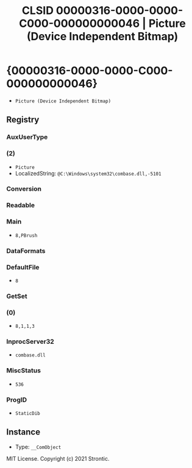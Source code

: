 ﻿---
title: "CLSID 00000316-0000-0000-C000-000000000046 | Picture (Device Independent Bitmap)"
excerpt: What is COM-Object CLSID 00000316-0000-0000-C000-000000000046?
---

# {00000316-0000-0000-C000-000000000046}

* `Picture (Device Independent Bitmap)`

## Registry


### AuxUserType


### (2)

* `Picture`
* LocalizedString: `@C:\Windows\system32\combase.dll,-5101`

### Conversion


### Readable


### Main

* `8,PBrush`

### DataFormats


### DefaultFile

* `8`

### GetSet


### (0)

* `8,1,1,3`

### InprocServer32

* `combase.dll`

### MiscStatus

* `536`

### ProgID

* `StaticDib`

## Instance

* Type: `__ComObject`

MIT License. Copyright (c) 2021 Strontic.


